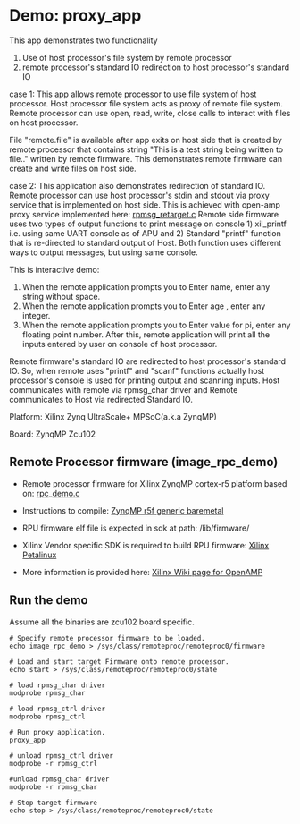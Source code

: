 # Demo: proxy_app

  This app demonstrates two functionality
  1) Use of host processor's file system by remote processor
  2) remote processor's standard IO redirection to host processor's standard IO


  case 1: This app allows remote processor to use file system of host processor. Host
  processor file system acts as proxy of remote file system. Remote processor
  can use open, read, write, close calls to interact with files on host
  processor.

  File "remote.file" is available after app exits on host side that is created by
  remote processor that contains string "This is a test string being written to
  file.." written by remote firmware. This demonstrates remote firmware can
  create and write files on host side.

  case 2: This application also demonstrates redirection of standard IO.
  Remote processor can use host processor's stdin and stdout via proxy service
  that is implemented on host side. This is achieved with open-amp proxy
  service implemented here: [rpmsg_retarget.c](https://github.com/OpenAMP/open-amp/blob/main/lib/proxy/rpmsg_retarget.c)
  Remote side firmware uses two types of output functions to print message on
  console 1) xil_printf i.e. using same UART console as of APU and 2) Standard
  "printf" function that is re-directed to standard output of Host. Both function
  uses different ways to output messages, but using same console.

  This is interactive demo:
  1. When the remote application prompts you to Enter name, enter any string without space.
  2. When the remote application prompts you to Enter age , enter any integer.
  3. When the remote application prompts you to Enter value for pi, enter any floating
     point number.
  After this, remote application will print all the inputs entered by user on console
  of host processor.

  Remote firmware's standard IO are redirected to host processor's standard IO.
  So, when remote uses "printf" and "scanf" functions actually host processor's
  console is used for printing output and scanning inputs. Host communicates with
  remote via rpmsg_char driver and Remote communicates to Host via redirected
  Standard IO.

  Platform: Xilinx Zynq UltraScale+ MPSoC(a.k.a ZynqMP) 

  Board: ZynqMP Zcu102

  ## Remote Processor firmware (image_rpc_demo)

  * Remote processor firmware for Xilinx ZynqMP cortex-r5 platform based on: [rpc_demo.c](https://github.com/OpenAMP/open-amp/blob/main/apps/examples/rpc_demo/rpc_demo.c)

  * Instructions to compile: [ZynqMP r5f generic baremetal](https://github.com/OpenAMP/open-amp/blob/main/README.md#example-to-compile-zynq-ultrascale-mpsoc-r5-genericbaremetal-remote)

  * RPU firmware elf file is expected in sdk at path: /lib/firmware/

  * Xilinx Vendor specific SDK is required to build RPU firmware: [Xilinx Petalinux](https://www.xilinx.com/support/download/index.html/content/xilinx/en/downloadNav/embedded-design-tools.html)

  * More information is provided here: [Xilinx Wiki page for OpenAMP](https://xilinx-wiki.atlassian.net/wiki/spaces/A/pages/18841718/OpenAMP)

  ## Run the demo

  Assume all the binaries are zcu102 board specific.

  ```
  # Specify remote processor firmware to be loaded.
  echo image_rpc_demo > /sys/class/remoteproc/remoteproc0/firmware

  # Load and start target Firmware onto remote processor.
  echo start > /sys/class/remoteproc/remoteproc0/state

  # load rpmsg_char driver
  modprobe rpmsg_char

  # load rpmsg_ctrl driver
  modprobe rpmsg_ctrl

  # Run proxy application.
  proxy_app

  # unload rpmsg_ctrl driver
  modprobe -r rpmsg_ctrl

  #unload rpmsg_char driver
  modprobe -r rpmsg_char

  # Stop target firmware
  echo stop > /sys/class/remoteproc/remoteproc0/state
  ```
